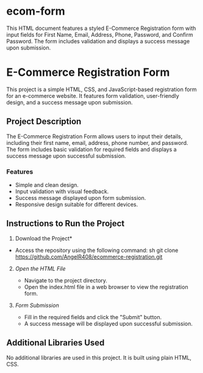 # ecom-form
This HTML document features a styled E-Commerce Registration form with input fields for First Name, Email, Address, Phone, Password, and Confirm Password. The form includes validation and displays a success message upon submission. 
# E-Commerce Registration Form

This project is a simple HTML, CSS, and JavaScript-based registration form for an e-commerce website. It features form validation, user-friendly design, and a success message upon submission.

## Project Description

The E-Commerce Registration Form allows users to input their details, including their first name, email, address, phone number, and password. The form includes basic validation for required fields and displays a success message upon successful submission.

### Features
- Simple and clean design.
- Input validation with visual feedback.
- Success message displayed upon form submission.
- Responsive design suitable for different devices.

## Instructions to Run the Project

1.  Download the Project*
   - Access the repository using the following command:
     sh
     git clone https://github.com/AngelR408/ecommerce-registration.git
  
2. *Open the HTML File*
   - Navigate to the project directory.
   - Open the index.html file in a web browser to view the registration form.

3. *Form Submission*
   - Fill in the required fields and click the "Submit" button.
   - A success message will be displayed upon successful submission.

## Additional Libraries Used

No additional libraries are used in this project. It is built using plain HTML, CSS.

